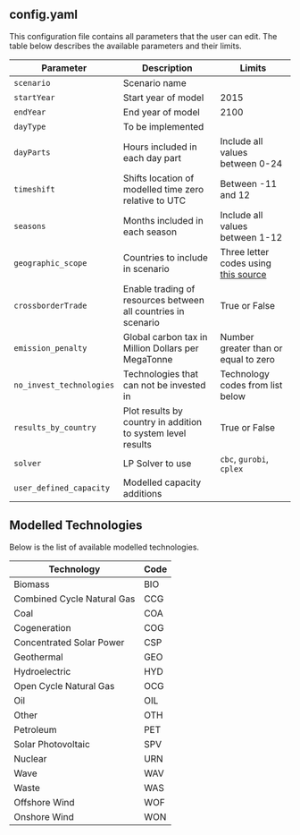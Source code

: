 ## config.yaml

This configuration file contains all parameters that the user can edit. The table below describes the available parameters and their limits. 

| Parameter  | Description | Limits |
|------------|-------------|--------|
| `scenario` | Scenario name |     |
| `startYear` | Start year of model | 2015 |
| `endYear`| End year of model | 2100 |
| `dayType`| To be implemented  |   |
| `dayParts` | Hours included in each day part | Include all values between 0-24 |
| `timeshift` | Shifts location of modelled time zero relative to UTC | Between -11 and 12 |
| `seasons` | Months included in each season | Include all values between 1-12 |
| `geographic_scope` | Countries to include in scenario | Three letter codes using [this source](https://en.wikipedia.org/wiki/ISO_3166-1_alpha-3) |
| `crossborderTrade` | Enable trading of resources between all countries in scenario | True or False |
| `emission_penalty`   | Global carbon tax in Million Dollars per MegaTonne | Number greater than or equal to zero |
| `no_invest_technologies` | Technologies that can not be invested in | Technology codes from list below |
| `results_by_country` | Plot results by country in addition to system level results | True or False |
| `solver` | LP Solver to use | `cbc`, `gurobi`, `cplex` |
| `user_defined_capacity` | Modelled capacity additions |  |

## Modelled Technologies 

Below is the list of available modelled technologies. 

| Technology                 | Code |
|----------------------------|------|
| Biomass                    | BIO  |
| Combined Cycle Natural Gas | CCG  |
| Coal                       | COA  |
| Cogeneration               | COG  |
| Concentrated Solar Power   | CSP  |
| Geothermal                 | GEO  |
| Hydroelectric              | HYD  |
| Open Cycle Natural Gas     | OCG  |
| Oil                        | OIL  |
| Other                      | OTH  |
| Petroleum                  | PET  |
| Solar Photovoltaic         | SPV  |
| Nuclear                    | URN  |
| Wave                       | WAV  |
| Waste                      | WAS  |
| Offshore Wind              | WOF  |
| Onshore Wind               | WON  |
